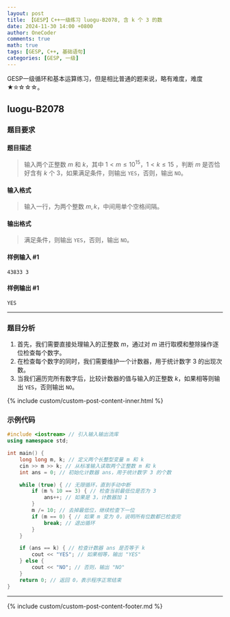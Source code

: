 ```yaml
---
layout: post
title: 【GESP】C++一级练习 luogu-B2078, 含 k 个 3 的数
date: 2024-11-30 14:00 +0800
author: OneCoder
comments: true
math: true
tags: [GESP, C++, 基础语句]
categories: [GESP, 一级]
---
```

GESP一级循环和基本运算练习，但是相比普通的题来说，略有难度，难度★✮☆☆☆。

<!--more-->

## luogu-B2078

### 题目要求

#### 题目描述

>输入两个正整数 $m$ 和 $k$，其中 $1 \lt m \leq 10^{15}$，$1 \lt k \leq 15$ ，判断 $m$ 是否恰好含有 $k$ 个 $3$，如果满足条件，则输出 `YES`，否则，输出 `NO`。

#### 输入格式

>输入一行，为两个整数 $m,k$，中间用单个空格间隔。

#### 输出格式

>满足条件，则输出 `YES`，否则，输出 `NO`。

#### 样例输入 #1

```console
43833 3
```

#### 样例输出 #1

```console
YES
```

---

### 题目分析

1. 首先，我们需要直接处理输入的正整数 $m$，通过对 $m$ 进行取模和整除操作逐位检查每个数字。
2. 在检查每个数字的同时，我们需要维护一个计数器，用于统计数字 3 的出现次数。
3. 当我们遍历完所有数字后，比较计数器的值与输入的正整数 $k$，如果相等则输出 `YES`，否则输出 `NO`。

{% include custom/custom-post-content-inner.html %}

### 示例代码

```cpp
#include <iostream> // 引入输入输出流库
using namespace std;

int main() {
    long long m, k; // 定义两个长整型变量 m 和 k
    cin >> m >> k; // 从标准输入读取两个正整数 m 和 k
    int ans = 0; // 初始化计数器 ans，用于统计数字 3 的个数

    while (true) { // 无限循环，直到手动中断
        if (m % 10 == 3) { // 检查当前最低位是否为 3
            ans++; // 如果是 3，计数器加 1
        }
        m /= 10; // 去掉最低位，继续检查下一位
        if (m == 0) { // 如果 m 变为 0，说明所有位数都已检查完
            break; // 退出循环
        }
    }

    if (ans == k) { // 检查计数器 ans 是否等于 k
        cout << "YES"; // 如果相等，输出 "YES"
    } else {
        cout << "NO"; // 否则，输出 "NO"
    }
    return 0; // 返回 0，表示程序正常结束
}
```

---

{% include custom/custom-post-content-footer.md %}
